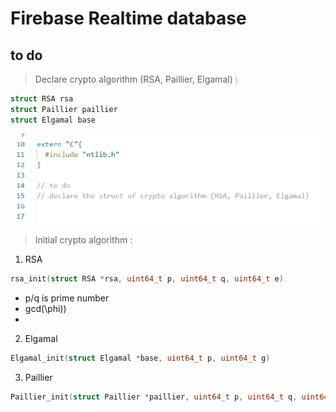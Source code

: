 # Firebase Realtime database

## to do 
> Declare crypto algorithm (RSA, Paillier, Elgamal) :
```c
struct RSA rsa
struct Paillier paillier
struct Elgamal base
```
![image](https://github.com/fontray/CPS_ESP32/blob/main/%E8%9E%A2%E5%B9%95%E6%93%B7%E5%8F%96%E7%95%AB%E9%9D%A2%202024-05-16%20135033.png)

> Initial crypto algorithm :
1. RSA 
```c
rsa_init(struct RSA *rsa, uint64_t p, uint64_t q, uint64_t e)
```
   - p/q is prime number
   - gcd(\phi))
   - 
2. Elgamal
```c
Elgamal_init(struct Elgamal *base, uint64_t p, uint64_t g)
```
3. Paillier
```c
Paillier_init(struct Paillier *paillier, uint64_t p, uint64_t q, uint64_t r, uint64_t g)
```
